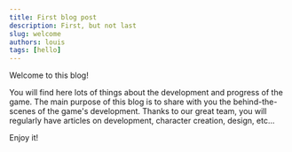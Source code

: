 ```yaml
---
title: First blog post
description: First, but not last
slug: welcome
authors: louis
tags: [hello]
---
```


Welcome to this blog!

<!-- truncate -->

You will find here lots of things about the development and progress of the game.
The main purpose of this blog is to share with you the behind-the-scenes of the game's development.
Thanks to our great team, you will regularly have articles on development, character creation, design, etc...

Enjoy it!